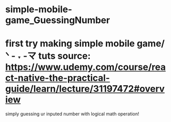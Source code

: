# simple-mobile-game_GuessingNumber
first try making simple mobile game/ᐠ - ˕ -マ
tuts source: https://www.udemy.com/course/react-native-the-practical-guide/learn/lecture/31197472#overview
===============
simply guessing ur inputed number with logical math operation!
